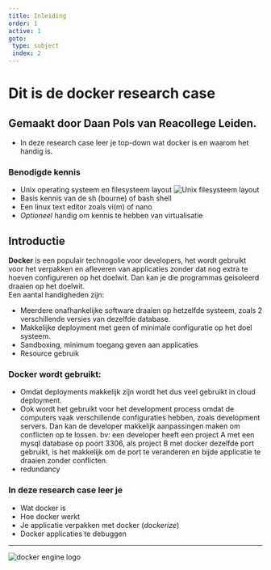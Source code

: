 ```yaml
---
title: Inleiding
order: 1
active: 1
goto:
 type: subject
 index: 2
---
```


# Dit is de docker research case
## Gemaakt door Daan Pols van Reacollege Leiden.
- In deze research case leer je top-down wat docker is en waarom het handig is.

### Benodigde kennis  
- Unix operating systeem en filesysteem layout
![Unix filesysteem layout](@Standard-unix-filesystem-hierarchy.svg)
- Basis kennis van de sh (bourne) of bash shell
- Een linux text editor zoals vi(m) of nano
- *Optioneel* handig om kennis te hebben van virtualisatie

## Introductie  
**Docker** is een populair technogolie voor developers, het wordt gebruikt voor het verpakken en afleveren van applicaties zonder dat nog extra te hoeven configureren op het doelwit. Dan kan je die programmas geisoleerd draaien op het doelwit.  
Een aantal handigheden zijn:
- Meerdere onafhankelijke software draaien op hetzelfde systeem, zoals 2 verschillende versies van dezelfde database.
- Makkelijke deployment met geen of minimale configuratie op het doel systeem.
- Sandboxing, minimum toegang geven aan applicaties
- Resource gebruik

### Docker wordt gebruikt:
- Omdat deployments makkelijk zijn wordt het dus veel gebruikt in cloud deployment.
- Ook wordt het gebruikt voor het development process omdat de computers vaak verschillende configuraties hebben, zoals development servers. Dan kan de developer makkelijk aanpassingen maken om conflicten op te lossen.
	bv: een developer heeft een project A met een mysql database op poort 3306, als project B met docker
	dezelfde port gebruikt, is het makkelijk om de port te veranderen en bijde applicatie te draaien zonder conflicten.
- redundancy

### In deze research case leer je
- Wat docker is
- Hoe docker werkt
- Je applicatie verpakken met docker (*dockerize*)
- Docker applicaties te debuggen

---

![docker engine logo](@engine.svg)
